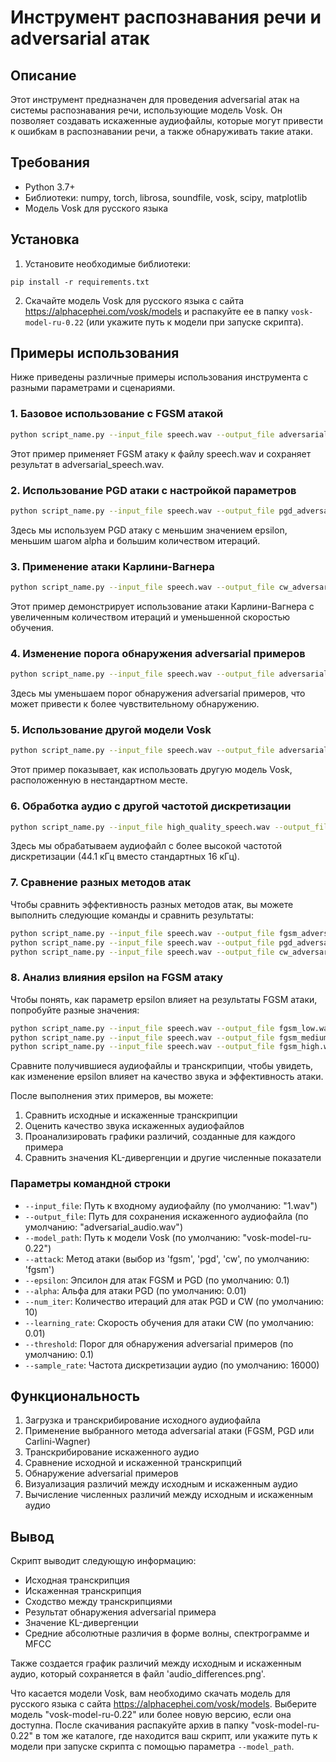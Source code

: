 # Инструмент распознавания речи и adversarial атак

## Описание

Этот инструмент предназначен для проведения adversarial атак на системы распознавания речи, использующие модель Vosk. Он позволяет создавать искаженные аудиофайлы, которые могут привести к ошибкам в распознавании речи, а также обнаруживать такие атаки.

## Требования

- Python 3.7+
- Библиотеки: numpy, torch, librosa, soundfile, vosk, scipy, matplotlib
- Модель Vosk для русского языка

## Установка

1. Установите необходимые библиотеки:

```
pip install -r requirements.txt
```

2. Скачайте модель Vosk для русского языка с сайта https://alphacephei.com/vosk/models и распакуйте ее в папку `vosk-model-ru-0.22` (или укажите путь к модели при запуске скрипта).



## Примеры использования

Ниже приведены различные примеры использования инструмента с разными параметрами и сценариями.

### 1. Базовое использование с FGSM атакой

```bash
python script_name.py --input_file speech.wav --output_file adversarial_speech.wav --attack fgsm
```

Этот пример применяет FGSM атаку к файлу speech.wav и сохраняет результат в adversarial_speech.wav.

### 2. Использование PGD атаки с настройкой параметров

```bash
python script_name.py --input_file speech.wav --output_file pgd_adversarial.wav --attack pgd --epsilon 0.05 --alpha 0.005 --num_iter 20
```

Здесь мы используем PGD атаку с меньшим значением epsilon, меньшим шагом alpha и большим количеством итераций.

### 3. Применение атаки Карлини-Вагнера

```bash
python script_name.py --input_file speech.wav --output_file cw_adversarial.wav --attack cw --num_iter 50 --learning_rate 0.005
```

Этот пример демонстрирует использование атаки Карлини-Вагнера с увеличенным количеством итераций и уменьшенной скоростью обучения.

### 4. Изменение порога обнаружения adversarial примеров

```bash
python script_name.py --input_file speech.wav --output_file adversarial.wav --attack fgsm --threshold 0.05
```

Здесь мы уменьшаем порог обнаружения adversarial примеров, что может привести к более чувствительному обнаружению.

### 5. Использование другой модели Vosk

```bash
python script_name.py --input_file speech.wav --output_file adversarial.wav --model_path path/to/custom/vosk/model
```

Этот пример показывает, как использовать другую модель Vosk, расположенную в нестандартном месте.

### 6. Обработка аудио с другой частотой дискретизации

```bash
python script_name.py --input_file high_quality_speech.wav --output_file adversarial.wav --attack fgsm --sample_rate 44100
```

Здесь мы обрабатываем аудиофайл с более высокой частотой дискретизации (44.1 кГц вместо стандартных 16 кГц).

### 7. Сравнение разных методов атак

Чтобы сравнить эффективность разных методов атак, вы можете выполнить следующие команды и сравнить результаты:

```bash
python script_name.py --input_file speech.wav --output_file fgsm_adversarial.wav --attack fgsm
python script_name.py --input_file speech.wav --output_file pgd_adversarial.wav --attack pgd
python script_name.py --input_file speech.wav --output_file cw_adversarial.wav --attack cw
```

### 8. Анализ влияния epsilon на FGSM атаку

Чтобы понять, как параметр epsilon влияет на результаты FGSM атаки, попробуйте разные значения:

```bash
python script_name.py --input_file speech.wav --output_file fgsm_low.wav --attack fgsm --epsilon 0.01
python script_name.py --input_file speech.wav --output_file fgsm_medium.wav --attack fgsm --epsilon 0.1
python script_name.py --input_file speech.wav --output_file fgsm_high.wav --attack fgsm --epsilon 0.5
```

Сравните получившиеся аудиофайлы и транскрипции, чтобы увидеть, как изменение epsilon влияет на качество звука и эффективность атаки.

После выполнения этих примеров, вы можете:
1. Сравнить исходные и искаженные транскрипции
2. Оценить качество звука искаженных аудиофайлов
3. Проанализировать графики различий, созданные для каждого примера
4. Сравнить значения KL-дивергенции и другие численные показатели



### Параметры командной строки

- `--input_file`: Путь к входному аудиофайлу (по умолчанию: "1.wav")
- `--output_file`: Путь для сохранения искаженного аудиофайла (по умолчанию: "adversarial_audio.wav")
- `--model_path`: Путь к модели Vosk (по умолчанию: "vosk-model-ru-0.22")
- `--attack`: Метод атаки (выбор из 'fgsm', 'pgd', 'cw', по умолчанию: 'fgsm')
- `--epsilon`: Эпсилон для атак FGSM и PGD (по умолчанию: 0.1)
- `--alpha`: Альфа для атаки PGD (по умолчанию: 0.01)
- `--num_iter`: Количество итераций для атак PGD и CW (по умолчанию: 10)
- `--learning_rate`: Скорость обучения для атаки CW (по умолчанию: 0.01)
- `--threshold`: Порог для обнаружения adversarial примеров (по умолчанию: 0.1)
- `--sample_rate`: Частота дискретизации аудио (по умолчанию: 16000)

## Функциональность

1. Загрузка и транскрибирование исходного аудиофайла
2. Применение выбранного метода adversarial атаки (FGSM, PGD или Carlini-Wagner)
3. Транскрибирование искаженного аудио
4. Сравнение исходной и искаженной транскрипций
5. Обнаружение adversarial примеров
6. Визуализация различий между исходным и искаженным аудио
7. Вычисление численных различий между исходным и искаженным аудио

## Вывод

Скрипт выводит следующую информацию:

- Исходная транскрипция
- Искаженная транскрипция
- Сходство между транскрипциями
- Результат обнаружения adversarial примера
- Значение KL-дивергенции
- Средние абсолютные различия в форме волны, спектрограмме и MFCC

Также создается график различий между исходным и искаженным аудио, который сохраняется в файл 'audio_differences.png'.



Что касается модели Vosk, вам необходимо скачать модель для русского языка с сайта https://alphacephei.com/vosk/models. Выберите модель "vosk-model-ru-0.22" или более новую версию, если она доступна. После скачивания распакуйте архив в папку "vosk-model-ru-0.22" в том же каталоге, где находится ваш скрипт, или укажите путь к модели при запуске скрипта с помощью параметра `--model_path`.

